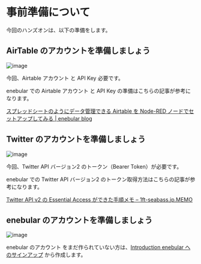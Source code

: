 # 事前準備について

今回のハンズオンは、以下の準備をします。

## AirTable のアカウントを準備しましょう

![image](https://i.gyazo.com/2fa709857524e4f85423675808a883d4.png)

今回、Airtable アカウント と API Key 必要です。

enebular での Airtable アカウント と API Key の準備はこちらの記事が参考になります。

[スプレッドシートのようにデータ管理できる Airtable を Node-RED ノードでセットアップしてみる | enebular blog](https://blog.enebular.com/samples/use-airtable-as-spreadsheet1/)

## Twitter のアカウントを準備しましょう

![image](https://i.gyazo.com/830bfa2defda2b5f44ccbfb0b00c3369.png)

今回、Twitter API バージョン2 のトークン（Bearer Token）が必要です。

enebular での Twitter API バージョン2 のトークン取得方法はこちらの記事が参考になります。

[Twitter API v2 の Essential Access ができた手順メモ – 1ft-seabass.jp.MEMO](https://www.1ft-seabass.jp/memo/2022/02/16/twitter-essential-access/)

## enebular のアカウントを準備しましょう

![image](https://i.gyazo.com/2a321664c77d272e80ce5968620f4751.jpg)

enebular のアカウント をまだ作られていない方は、[Introduction enebular へのサインアップ](https://docs.enebular.com/ja/GetStarted/Introduction.html) から作成します。
